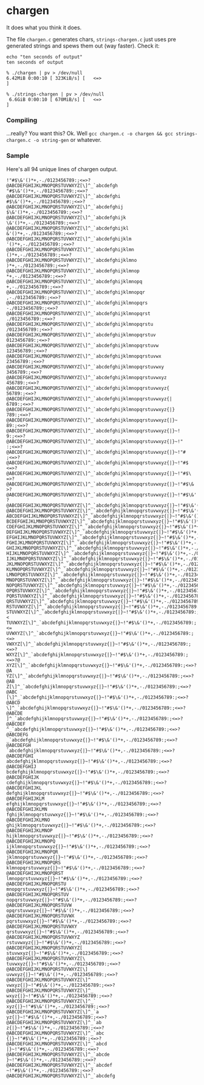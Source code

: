 # chargen

It does what you think it does.

The file `chargen.c` generates chars, `strings-chargen.c` just uses pre generated strings and spews them out (way faster). Check it:

    echo "ten seconds of output"
    ten seconds of output
    
    % ./chargen | pv > /dev/null
    6.42MiB 0:00:10 [ 323KiB/s] [   <=>                                                  ]
    
    % ./strings-chargen | pv > /dev/null
     6.6GiB 0:00:10 [ 670MiB/s] [   <=>                                                  ]

### Compiling
...really? You want this? Ok. Well `gcc chargen.c -o chargen && gcc strings-chargen.c -o string-gen` or whatever.


### Sample
Here's all 94 unique lines of chargen output.

    !"#$\&'()*+,-./0123456789:;<=>?@ABCDEFGHIJKLMNOPQRSTUVWXYZ[\]^_`abcdefgh
    "#$\&'()*+,-./0123456789:;<=>?@ABCDEFGHIJKLMNOPQRSTUVWXYZ[\]^_`abcdefghi
    #$\&'()*+,-./0123456789:;<=>?@ABCDEFGHIJKLMNOPQRSTUVWXYZ[\]^_`abcdefghij
    $\&'()*+,-./0123456789:;<=>?@ABCDEFGHIJKLMNOPQRSTUVWXYZ[\]^_`abcdefghijk
    \&'()*+,-./0123456789:;<=>?@ABCDEFGHIJKLMNOPQRSTUVWXYZ[\]^_`abcdefghijkl
    &'()*+,-./0123456789:;<=>?@ABCDEFGHIJKLMNOPQRSTUVWXYZ[\]^_`abcdefghijklm
    '()*+,-./0123456789:;<=>?@ABCDEFGHIJKLMNOPQRSTUVWXYZ[\]^_`abcdefghijklmn
    ()*+,-./0123456789:;<=>?@ABCDEFGHIJKLMNOPQRSTUVWXYZ[\]^_`abcdefghijklmno
    )*+,-./0123456789:;<=>?@ABCDEFGHIJKLMNOPQRSTUVWXYZ[\]^_`abcdefghijklmnop
    *+,-./0123456789:;<=>?@ABCDEFGHIJKLMNOPQRSTUVWXYZ[\]^_`abcdefghijklmnopq
    +,-./0123456789:;<=>?@ABCDEFGHIJKLMNOPQRSTUVWXYZ[\]^_`abcdefghijklmnopqr
    ,-./0123456789:;<=>?@ABCDEFGHIJKLMNOPQRSTUVWXYZ[\]^_`abcdefghijklmnopqrs
    -./0123456789:;<=>?@ABCDEFGHIJKLMNOPQRSTUVWXYZ[\]^_`abcdefghijklmnopqrst
    ./0123456789:;<=>?@ABCDEFGHIJKLMNOPQRSTUVWXYZ[\]^_`abcdefghijklmnopqrstu
    /0123456789:;<=>?@ABCDEFGHIJKLMNOPQRSTUVWXYZ[\]^_`abcdefghijklmnopqrstuv
    0123456789:;<=>?@ABCDEFGHIJKLMNOPQRSTUVWXYZ[\]^_`abcdefghijklmnopqrstuvw
    123456789:;<=>?@ABCDEFGHIJKLMNOPQRSTUVWXYZ[\]^_`abcdefghijklmnopqrstuvwx
    23456789:;<=>?@ABCDEFGHIJKLMNOPQRSTUVWXYZ[\]^_`abcdefghijklmnopqrstuvwxy
    3456789:;<=>?@ABCDEFGHIJKLMNOPQRSTUVWXYZ[\]^_`abcdefghijklmnopqrstuvwxyz
    456789:;<=>?@ABCDEFGHIJKLMNOPQRSTUVWXYZ[\]^_`abcdefghijklmnopqrstuvwxyz{
    56789:;<=>?@ABCDEFGHIJKLMNOPQRSTUVWXYZ[\]^_`abcdefghijklmnopqrstuvwxyz{|
    6789:;<=>?@ABCDEFGHIJKLMNOPQRSTUVWXYZ[\]^_`abcdefghijklmnopqrstuvwxyz{|}
    789:;<=>?@ABCDEFGHIJKLMNOPQRSTUVWXYZ[\]^_`abcdefghijklmnopqrstuvwxyz{|}~
    89:;<=>?@ABCDEFGHIJKLMNOPQRSTUVWXYZ[\]^_`abcdefghijklmnopqrstuvwxyz{|}~!
    9:;<=>?@ABCDEFGHIJKLMNOPQRSTUVWXYZ[\]^_`abcdefghijklmnopqrstuvwxyz{|}~!"
    :;<=>?@ABCDEFGHIJKLMNOPQRSTUVWXYZ[\]^_`abcdefghijklmnopqrstuvwxyz{|}~!"#
    ;<=>?@ABCDEFGHIJKLMNOPQRSTUVWXYZ[\]^_`abcdefghijklmnopqrstuvwxyz{|}~!"#$
    <=>?@ABCDEFGHIJKLMNOPQRSTUVWXYZ[\]^_`abcdefghijklmnopqrstuvwxyz{|}~!"#$\
    =>?@ABCDEFGHIJKLMNOPQRSTUVWXYZ[\]^_`abcdefghijklmnopqrstuvwxyz{|}~!"#$\&
    >?@ABCDEFGHIJKLMNOPQRSTUVWXYZ[\]^_`abcdefghijklmnopqrstuvwxyz{|}~!"#$\&'
    ?@ABCDEFGHIJKLMNOPQRSTUVWXYZ[\]^_`abcdefghijklmnopqrstuvwxyz{|}~!"#$\&'(
    @ABCDEFGHIJKLMNOPQRSTUVWXYZ[\]^_`abcdefghijklmnopqrstuvwxyz{|}~!"#$\&'()
    ABCDEFGHIJKLMNOPQRSTUVWXYZ[\]^_`abcdefghijklmnopqrstuvwxyz{|}~!"#$\&'()*
    BCDEFGHIJKLMNOPQRSTUVWXYZ[\]^_`abcdefghijklmnopqrstuvwxyz{|}~!"#$\&'()*+
    CDEFGHIJKLMNOPQRSTUVWXYZ[\]^_`abcdefghijklmnopqrstuvwxyz{|}~!"#$\&'()*+,
    DEFGHIJKLMNOPQRSTUVWXYZ[\]^_`abcdefghijklmnopqrstuvwxyz{|}~!"#$\&'()*+,-
    EFGHIJKLMNOPQRSTUVWXYZ[\]^_`abcdefghijklmnopqrstuvwxyz{|}~!"#$\&'()*+,-.
    FGHIJKLMNOPQRSTUVWXYZ[\]^_`abcdefghijklmnopqrstuvwxyz{|}~!"#$\&'()*+,-./
    GHIJKLMNOPQRSTUVWXYZ[\]^_`abcdefghijklmnopqrstuvwxyz{|}~!"#$\&'()*+,-./0
    HIJKLMNOPQRSTUVWXYZ[\]^_`abcdefghijklmnopqrstuvwxyz{|}~!"#$\&'()*+,-./01
    IJKLMNOPQRSTUVWXYZ[\]^_`abcdefghijklmnopqrstuvwxyz{|}~!"#$\&'()*+,-./012
    JKLMNOPQRSTUVWXYZ[\]^_`abcdefghijklmnopqrstuvwxyz{|}~!"#$\&'()*+,-./0123
    KLMNOPQRSTUVWXYZ[\]^_`abcdefghijklmnopqrstuvwxyz{|}~!"#$\&'()*+,-./01234
    LMNOPQRSTUVWXYZ[\]^_`abcdefghijklmnopqrstuvwxyz{|}~!"#$\&'()*+,-./012345
    MNOPQRSTUVWXYZ[\]^_`abcdefghijklmnopqrstuvwxyz{|}~!"#$\&'()*+,-./0123456
    NOPQRSTUVWXYZ[\]^_`abcdefghijklmnopqrstuvwxyz{|}~!"#$\&'()*+,-./01234567
    OPQRSTUVWXYZ[\]^_`abcdefghijklmnopqrstuvwxyz{|}~!"#$\&'()*+,-./012345678
    PQRSTUVWXYZ[\]^_`abcdefghijklmnopqrstuvwxyz{|}~!"#$\&'()*+,-./0123456789
    QRSTUVWXYZ[\]^_`abcdefghijklmnopqrstuvwxyz{|}~!"#$\&'()*+,-./0123456789:
    RSTUVWXYZ[\]^_`abcdefghijklmnopqrstuvwxyz{|}~!"#$\&'()*+,-./0123456789:;
    STUVWXYZ[\]^_`abcdefghijklmnopqrstuvwxyz{|}~!"#$\&'()*+,-./0123456789:;<
    TUVWXYZ[\]^_`abcdefghijklmnopqrstuvwxyz{|}~!"#$\&'()*+,-./0123456789:;<=
    UVWXYZ[\]^_`abcdefghijklmnopqrstuvwxyz{|}~!"#$\&'()*+,-./0123456789:;<=>
    VWXYZ[\]^_`abcdefghijklmnopqrstuvwxyz{|}~!"#$\&'()*+,-./0123456789:;<=>?
    WXYZ[\]^_`abcdefghijklmnopqrstuvwxyz{|}~!"#$\&'()*+,-./0123456789:;<=>?@
    XYZ[\]^_`abcdefghijklmnopqrstuvwxyz{|}~!"#$\&'()*+,-./0123456789:;<=>?@A
    YZ[\]^_`abcdefghijklmnopqrstuvwxyz{|}~!"#$\&'()*+,-./0123456789:;<=>?@AB
    Z[\]^_`abcdefghijklmnopqrstuvwxyz{|}~!"#$\&'()*+,-./0123456789:;<=>?@ABC
    [\]^_`abcdefghijklmnopqrstuvwxyz{|}~!"#$\&'()*+,-./0123456789:;<=>?@ABCD
    \]^_`abcdefghijklmnopqrstuvwxyz{|}~!"#$\&'()*+,-./0123456789:;<=>?@ABCDE
    ]^_`abcdefghijklmnopqrstuvwxyz{|}~!"#$\&'()*+,-./0123456789:;<=>?@ABCDEF
    ^_`abcdefghijklmnopqrstuvwxyz{|}~!"#$\&'()*+,-./0123456789:;<=>?@ABCDEFG
    _`abcdefghijklmnopqrstuvwxyz{|}~!"#$\&'()*+,-./0123456789:;<=>?@ABCDEFGH
    `abcdefghijklmnopqrstuvwxyz{|}~!"#$\&'()*+,-./0123456789:;<=>?@ABCDEFGHI
    abcdefghijklmnopqrstuvwxyz{|}~!"#$\&'()*+,-./0123456789:;<=>?@ABCDEFGHIJ
    bcdefghijklmnopqrstuvwxyz{|}~!"#$\&'()*+,-./0123456789:;<=>?@ABCDEFGHIJK
    cdefghijklmnopqrstuvwxyz{|}~!"#$\&'()*+,-./0123456789:;<=>?@ABCDEFGHIJKL
    defghijklmnopqrstuvwxyz{|}~!"#$\&'()*+,-./0123456789:;<=>?@ABCDEFGHIJKLM
    efghijklmnopqrstuvwxyz{|}~!"#$\&'()*+,-./0123456789:;<=>?@ABCDEFGHIJKLMN
    fghijklmnopqrstuvwxyz{|}~!"#$\&'()*+,-./0123456789:;<=>?@ABCDEFGHIJKLMNO
    ghijklmnopqrstuvwxyz{|}~!"#$\&'()*+,-./0123456789:;<=>?@ABCDEFGHIJKLMNOP
    hijklmnopqrstuvwxyz{|}~!"#$\&'()*+,-./0123456789:;<=>?@ABCDEFGHIJKLMNOPQ
    ijklmnopqrstuvwxyz{|}~!"#$\&'()*+,-./0123456789:;<=>?@ABCDEFGHIJKLMNOPQR
    jklmnopqrstuvwxyz{|}~!"#$\&'()*+,-./0123456789:;<=>?@ABCDEFGHIJKLMNOPQRS
    klmnopqrstuvwxyz{|}~!"#$\&'()*+,-./0123456789:;<=>?@ABCDEFGHIJKLMNOPQRST
    lmnopqrstuvwxyz{|}~!"#$\&'()*+,-./0123456789:;<=>?@ABCDEFGHIJKLMNOPQRSTU
    mnopqrstuvwxyz{|}~!"#$\&'()*+,-./0123456789:;<=>?@ABCDEFGHIJKLMNOPQRSTUV
    nopqrstuvwxyz{|}~!"#$\&'()*+,-./0123456789:;<=>?@ABCDEFGHIJKLMNOPQRSTUVW
    opqrstuvwxyz{|}~!"#$\&'()*+,-./0123456789:;<=>?@ABCDEFGHIJKLMNOPQRSTUVWX
    pqrstuvwxyz{|}~!"#$\&'()*+,-./0123456789:;<=>?@ABCDEFGHIJKLMNOPQRSTUVWXY
    qrstuvwxyz{|}~!"#$\&'()*+,-./0123456789:;<=>?@ABCDEFGHIJKLMNOPQRSTUVWXYZ
    rstuvwxyz{|}~!"#$\&'()*+,-./0123456789:;<=>?@ABCDEFGHIJKLMNOPQRSTUVWXYZ[
    stuvwxyz{|}~!"#$\&'()*+,-./0123456789:;<=>?@ABCDEFGHIJKLMNOPQRSTUVWXYZ[\
    tuvwxyz{|}~!"#$\&'()*+,-./0123456789:;<=>?@ABCDEFGHIJKLMNOPQRSTUVWXYZ[\]
    uvwxyz{|}~!"#$\&'()*+,-./0123456789:;<=>?@ABCDEFGHIJKLMNOPQRSTUVWXYZ[\]^
    vwxyz{|}~!"#$\&'()*+,-./0123456789:;<=>?@ABCDEFGHIJKLMNOPQRSTUVWXYZ[\]^_
    wxyz{|}~!"#$\&'()*+,-./0123456789:;<=>?@ABCDEFGHIJKLMNOPQRSTUVWXYZ[\]^_`
    xyz{|}~!"#$\&'()*+,-./0123456789:;<=>?@ABCDEFGHIJKLMNOPQRSTUVWXYZ[\]^_`a
    yz{|}~!"#$\&'()*+,-./0123456789:;<=>?@ABCDEFGHIJKLMNOPQRSTUVWXYZ[\]^_`ab
    z{|}~!"#$\&'()*+,-./0123456789:;<=>?@ABCDEFGHIJKLMNOPQRSTUVWXYZ[\]^_`abc
    {|}~!"#$\&'()*+,-./0123456789:;<=>?@ABCDEFGHIJKLMNOPQRSTUVWXYZ[\]^_`abcd
    |}~!"#$\&'()*+,-./0123456789:;<=>?@ABCDEFGHIJKLMNOPQRSTUVWXYZ[\]^_`abcde
    }~!"#$\&'()*+,-./0123456789:;<=>?@ABCDEFGHIJKLMNOPQRSTUVWXYZ[\]^_`abcdef
    ~!"#$\&'()*+,-./0123456789:;<=>?@ABCDEFGHIJKLMNOPQRSTUVWXYZ[\]^_`abcdefg


